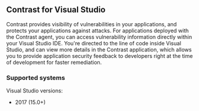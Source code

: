 <!--
title: "About Contrast for Visual Studio"
description: "About Contrast for Visual Studio"
tags: "tools ide plugins visual studio integration"
-->

## Contrast for Visual Studio

Contrast provides visibility of vulnerabilities in your applications, and protects your applications against attacks. For applications deployed with the Contrast agent, you can access vulnerability information directly within your Visual Studio IDE. You're directed to the line of code inside Visual Studio, and can view more details in the Contrast application, which allows you to provide application security feedback to developers right at the time of development for faster remediation.

### Supported systems 

Visual Studio versions:

* 2017 (15.0+)


